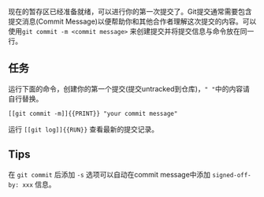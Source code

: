 现在的暂存区已经准备就绪，可以进行你的第一次提交了。Git提交通常需要包含提交消息(Commit Message)以便帮助你和其他合作者理解这次提交的内容。可以使用`git commit -m <commit message>` 来创建提交并将提交信息与命令放在同一行。

## 任务

运行下面的命令，创建你的第一个提交(提交untracked到仓库)，`" "`中的内容请自行替换。

`[[git commit -m]]{{PRINT}} "your commit message"`

运行 `[[git log]]{{RUN}}` 查看最新的提交记录。

## Tips

在 `git commit` 后添加 `-s` 选项可以自动在commit message中添加 `signed-off-by: xxx` 信息。
